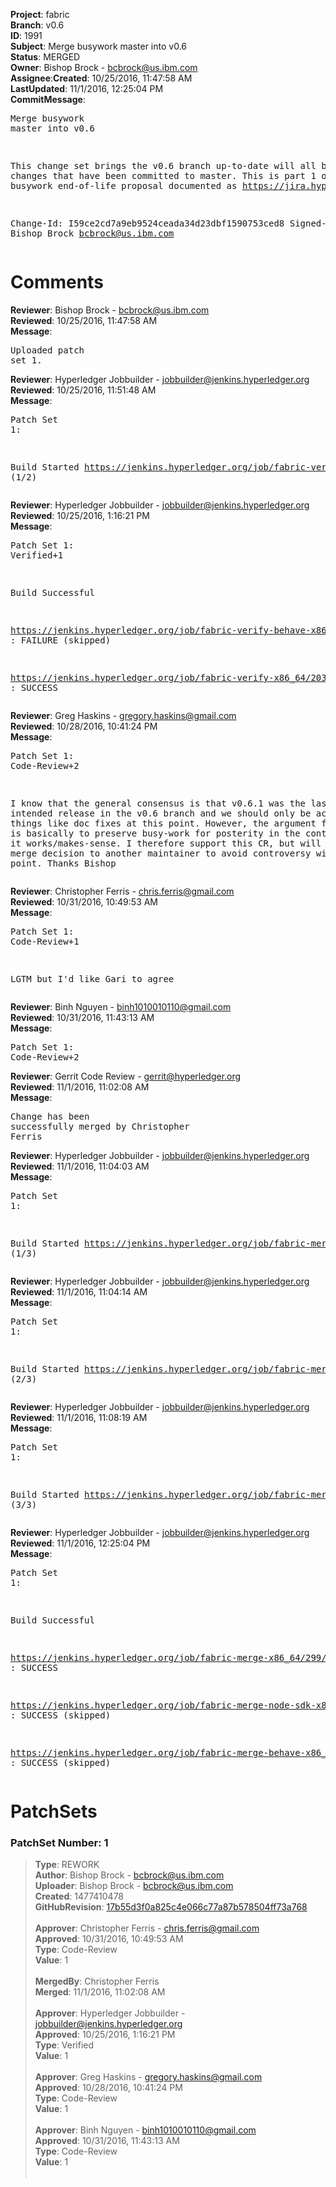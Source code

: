 <strong>Project</strong>: fabric</br><strong>Branch</strong>: v0.6<br><strong>ID</strong>: 1991<br><strong>Subject</strong>: Merge busywork master into v0.6<br><strong>Status</strong>: MERGED<br><strong>Owner</strong>: Bishop Brock - bcbrock@us.ibm.com<br><strong>Assignee</strong>:<strong>Created</strong>: 10/25/2016, 11:47:58 AM<br><strong>LastUpdated</strong>: 11/1/2016, 12:25:04 PM<br><strong>CommitMessage</strong>:<br><pre>Merge busywork master into v0.6

This change set brings the v0.6 branch up-to-date will all busywork changes
that have been committed to master. This is part 1 of the busywork end-of-life
proposal documented as https://jira.hyperledger.org/browse/FAB-838.

Change-Id: I59ce2cd7a9eb9524ceada34d23dbf1590753ced8
Signed-off-by: Bishop Brock <bcbrock@us.ibm.com>
</pre><h1>Comments</h1><strong>Reviewer</strong>: Bishop Brock - bcbrock@us.ibm.com<br><strong>Reviewed</strong>: 10/25/2016, 11:47:58 AM<br><strong>Message</strong>: <pre>Uploaded patch set 1.</pre><strong>Reviewer</strong>: Hyperledger Jobbuilder - jobbuilder@jenkins.hyperledger.org<br><strong>Reviewed</strong>: 10/25/2016, 11:51:48 AM<br><strong>Message</strong>: <pre>Patch Set 1:

Build Started https://jenkins.hyperledger.org/job/fabric-verify-behave-x86_64/927/ (1/2)</pre><strong>Reviewer</strong>: Hyperledger Jobbuilder - jobbuilder@jenkins.hyperledger.org<br><strong>Reviewed</strong>: 10/25/2016, 1:16:21 PM<br><strong>Message</strong>: <pre>Patch Set 1: Verified+1

Build Successful 

https://jenkins.hyperledger.org/job/fabric-verify-behave-x86_64/927/ : FAILURE (skipped)

https://jenkins.hyperledger.org/job/fabric-verify-x86_64/2031/ : SUCCESS</pre><strong>Reviewer</strong>: Greg Haskins - gregory.haskins@gmail.com<br><strong>Reviewed</strong>: 10/28/2016, 10:41:24 PM<br><strong>Message</strong>: <pre>Patch Set 1: Code-Review+2

I know that the general consensus is that v0.6.1 was the last intended release in the v0.6 branch and we should only be accepting things like doc fixes at this point.  However, the argument for FAB-838 is basically to preserve busy-work for posterity in the context in which it works/makes-sense.  I therefore support this CR, but will leave the merge decision to another maintainer to avoid controversy with my first point.  Thanks Bishop</pre><strong>Reviewer</strong>: Christopher Ferris - chris.ferris@gmail.com<br><strong>Reviewed</strong>: 10/31/2016, 10:49:53 AM<br><strong>Message</strong>: <pre>Patch Set 1: Code-Review+1

LGTM but I'd like Gari to agree</pre><strong>Reviewer</strong>: Binh Nguyen - binh1010010110@gmail.com<br><strong>Reviewed</strong>: 10/31/2016, 11:43:13 AM<br><strong>Message</strong>: <pre>Patch Set 1: Code-Review+2</pre><strong>Reviewer</strong>: Gerrit Code Review - gerrit@hyperledger.org<br><strong>Reviewed</strong>: 11/1/2016, 11:02:08 AM<br><strong>Message</strong>: <pre>Change has been successfully merged by Christopher Ferris</pre><strong>Reviewer</strong>: Hyperledger Jobbuilder - jobbuilder@jenkins.hyperledger.org<br><strong>Reviewed</strong>: 11/1/2016, 11:04:03 AM<br><strong>Message</strong>: <pre>Patch Set 1:

Build Started https://jenkins.hyperledger.org/job/fabric-merge-x86_64/299/ (1/3)</pre><strong>Reviewer</strong>: Hyperledger Jobbuilder - jobbuilder@jenkins.hyperledger.org<br><strong>Reviewed</strong>: 11/1/2016, 11:04:14 AM<br><strong>Message</strong>: <pre>Patch Set 1:

Build Started https://jenkins.hyperledger.org/job/fabric-merge-node-sdk-x86_64/15/ (2/3)</pre><strong>Reviewer</strong>: Hyperledger Jobbuilder - jobbuilder@jenkins.hyperledger.org<br><strong>Reviewed</strong>: 11/1/2016, 11:08:19 AM<br><strong>Message</strong>: <pre>Patch Set 1:

Build Started https://jenkins.hyperledger.org/job/fabric-merge-behave-x86_64/125/ (3/3)</pre><strong>Reviewer</strong>: Hyperledger Jobbuilder - jobbuilder@jenkins.hyperledger.org<br><strong>Reviewed</strong>: 11/1/2016, 12:25:04 PM<br><strong>Message</strong>: <pre>Patch Set 1:

Build Successful 

https://jenkins.hyperledger.org/job/fabric-merge-x86_64/299/ : SUCCESS

https://jenkins.hyperledger.org/job/fabric-merge-node-sdk-x86_64/15/ : SUCCESS (skipped)

https://jenkins.hyperledger.org/job/fabric-merge-behave-x86_64/125/ : SUCCESS (skipped)</pre><h1>PatchSets</h1><h3>PatchSet Number: 1</h3><blockquote><strong>Type</strong>: REWORK<br><strong>Author</strong>: Bishop Brock - bcbrock@us.ibm.com<br><strong>Uploader</strong>: Bishop Brock - bcbrock@us.ibm.com<br><strong>Created</strong>: 1477410478<br><strong>GitHubRevision</strong>: [17b55d3f0a825c4e066c77a87b578504ff73a768](https://github.com/hyperledger/fabric/commit/17b55d3f0a825c4e066c77a87b578504ff73a768)<br><br><strong>Approver</strong>: Christopher Ferris - chris.ferris@gmail.com<br><strong>Approved</strong>: 10/31/2016, 10:49:53 AM<br><strong>Type</strong>: Code-Review<br><strong>Value</strong>: 1<br><br><strong>MergedBy</strong>: Christopher Ferris<br><strong>Merged</strong>: 11/1/2016, 11:02:08 AM<br><br><strong>Approver</strong>: Hyperledger Jobbuilder - jobbuilder@jenkins.hyperledger.org<br><strong>Approved</strong>: 10/25/2016, 1:16:21 PM<br><strong>Type</strong>: Verified<br><strong>Value</strong>: 1<br><br><strong>Approver</strong>: Greg Haskins - gregory.haskins@gmail.com<br><strong>Approved</strong>: 10/28/2016, 10:41:24 PM<br><strong>Type</strong>: Code-Review<br><strong>Value</strong>: 1<br><br><strong>Approver</strong>: Binh Nguyen - binh1010010110@gmail.com<br><strong>Approved</strong>: 10/31/2016, 11:43:13 AM<br><strong>Type</strong>: Code-Review<br><strong>Value</strong>: 1<br><br></blockquote>